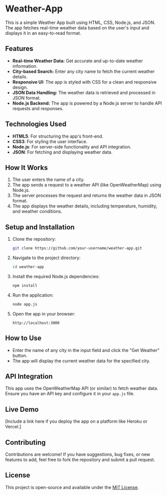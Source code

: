 # Weather-App

This is a simple Weather App built using HTML, CSS, Node.js, and JSON. The app fetches real-time weather data based on the user's input and displays it in an easy-to-read format.

## Features

- **Real-time Weather Data:** Get accurate and up-to-date weather information.
- **City-based Search:** Enter any city name to fetch the current weather details.
- **Responsive UI:** The app is styled with CSS for a clean and responsive design.
- **JSON Data Handling:** The weather data is retrieved and processed in JSON format.
- **Node.js Backend:** The app is powered by a Node.js server to handle API requests and responses.

## Technologies Used

- **HTML5**: For structuring the app's front-end.
- **CSS3**: For styling the user interface.
- **Node.js**: For server-side functionality and API integration.
- **JSON**: For fetching and displaying weather data.

## How It Works

1. The user enters the name of a city.
2. The app sends a request to a weather API (like OpenWeatherMap) using Node.js.
3. The server processes the request and returns the weather data in JSON format.
4. The app displays the weather details, including temperature, humidity, and weather conditions.

## Setup and Installation

1. Clone the repository:

    ```bash
    git clone https://github.com/your-username/weather-app.git
    ```

2. Navigate to the project directory:

    ```bash
    cd weather-app
    ```

3. Install the required Node.js dependencies:

    ```bash
    npm install
    ```

4. Run the application:

    ```bash
    node app.js
    ```

5. Open the app in your browser:

    ```
    http://localhost:3000
    ```

## How to Use

- Enter the name of any city in the input field and click the "Get Weather" button.
- The app will display the current weather data for the specified city.

## API Integration

This app uses the OpenWeatherMap API (or similar) to fetch weather data. Ensure you have an API key and configure it in your `app.js` file.

## Live Demo

[Include a link here if you deploy the app on a platform like Heroku or Vercel.]

## Contributing

Contributions are welcome! If you have suggestions, bug fixes, or new features to add, feel free to fork the repository and submit a pull request.

## License

This project is open-source and available under the [MIT License](LICENSE).
